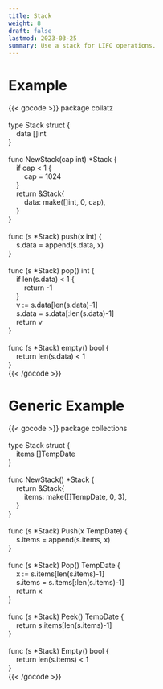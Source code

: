 ```yaml
---
title: Stack
weight: 8
draft: false
lastmod: 2023-03-25
summary: Use a stack for LIFO operations.
---
```


# Example

{{< gocode >}}
<span class="golang-top-level-keyword">package</span>&nbsp;collatz<br>
<br>
<span class="golang-control-keyword">type</span>&nbsp;Stack&nbsp;<span class="golang-control-keyword">struct</span>&nbsp;{<br>
&nbsp;&nbsp;&nbsp;&nbsp;data&nbsp;[]<span class="golang-variable-type">int</span><br>
}<br>
<br>
<span class="golang-top-level-keyword">func</span>&nbsp;NewStack(cap&nbsp;<span class="golang-variable-type">int</span>)&nbsp;*Stack&nbsp;{<br>
&nbsp;&nbsp;&nbsp;&nbsp;<span class="golang-control-keyword">if</span>&nbsp;cap&nbsp;<&nbsp;1&nbsp;{<br>
&nbsp;&nbsp;&nbsp;&nbsp;&nbsp;&nbsp;&nbsp;&nbsp;<span class="golang-variable">cap</span>&nbsp;=&nbsp;1024<br>
&nbsp;&nbsp;&nbsp;&nbsp;}<br>
&nbsp;&nbsp;&nbsp;&nbsp;<span class="golang-control-keyword">return</span>&nbsp;&Stack{<br>
&nbsp;&nbsp;&nbsp;&nbsp;&nbsp;&nbsp;&nbsp;&nbsp;data:&nbsp;make([]<span class="golang-variable-type">int</span>,&nbsp;0,&nbsp;cap),<br>
&nbsp;&nbsp;&nbsp;&nbsp;}<br>
}<br>
<br>
<span class="golang-top-level-keyword">func</span>&nbsp;(s&nbsp;*Stack)&nbsp;push(x&nbsp;<span class="golang-variable-type">int</span>)&nbsp;{<br>
&nbsp;&nbsp;&nbsp;&nbsp;s.<span class="golang-variable">data</span>&nbsp;=&nbsp;append(s.data,&nbsp;x)<br>
}<br>
<br>
<span class="golang-top-level-keyword">func</span>&nbsp;(s&nbsp;*Stack)&nbsp;pop()&nbsp;<span class="golang-variable-type">int</span>&nbsp;{<br>
&nbsp;&nbsp;&nbsp;&nbsp;<span class="golang-control-keyword">if</span>&nbsp;len(s.data)&nbsp;<&nbsp;1&nbsp;{<br>
&nbsp;&nbsp;&nbsp;&nbsp;&nbsp;&nbsp;&nbsp;&nbsp;<span class="golang-control-keyword">return</span>&nbsp;-1<br>
&nbsp;&nbsp;&nbsp;&nbsp;}<br>
&nbsp;&nbsp;&nbsp;&nbsp;<span class="golang-variable">v</span>&nbsp;:=&nbsp;s.data[len(s.data)-1]<br>
&nbsp;&nbsp;&nbsp;&nbsp;s.<span class="golang-variable">data</span>&nbsp;=&nbsp;s.data[:len(s.data)-1]<br>
&nbsp;&nbsp;&nbsp;&nbsp;<span class="golang-control-keyword">return</span>&nbsp;v<br>
}<br>
<br>
<span class="golang-top-level-keyword">func</span>&nbsp;(s&nbsp;*Stack)&nbsp;empty()&nbsp;<span class="golang-variable-type">bool</span>&nbsp;{<br>
&nbsp;&nbsp;&nbsp;&nbsp;<span class="golang-control-keyword">return</span>&nbsp;len(s.data)&nbsp;<&nbsp;1<br>
}<br>
{{< /gocode >}}

# Generic Example

{{< gocode >}}
<span class="golang-top-level-keyword">package</span>&nbsp;collections<br>
<br>
<span class="golang-control-keyword">type</span>&nbsp;Stack&nbsp;<span class="golang-control-keyword">struct</span>&nbsp;{<br>
&nbsp;&nbsp;&nbsp;&nbsp;items&nbsp;[]TempDate<br>
}<br>
<br>
<span class="golang-top-level-keyword">func</span>&nbsp;NewStack()&nbsp;*Stack&nbsp;{<br>
&nbsp;&nbsp;&nbsp;&nbsp;<span class="golang-control-keyword">return</span>&nbsp;&Stack{<br>
&nbsp;&nbsp;&nbsp;&nbsp;&nbsp;&nbsp;&nbsp;&nbsp;items:&nbsp;make([]TempDate,&nbsp;0,&nbsp;3),<br>
&nbsp;&nbsp;&nbsp;&nbsp;}<br>
}<br>
<br>
<span class="golang-top-level-keyword">func</span>&nbsp;(s&nbsp;*Stack)&nbsp;Push(x&nbsp;TempDate)&nbsp;{<br>
&nbsp;&nbsp;&nbsp;&nbsp;s.<span class="golang-variable">items</span>&nbsp;=&nbsp;append(s.items,&nbsp;x)<br>
}<br>
<br>
<span class="golang-top-level-keyword">func</span>&nbsp;(s&nbsp;*Stack)&nbsp;Pop()&nbsp;TempDate&nbsp;{<br>
&nbsp;&nbsp;&nbsp;&nbsp;<span class="golang-variable">x</span>&nbsp;:=&nbsp;s.items[len(s.items)-1]<br>
&nbsp;&nbsp;&nbsp;&nbsp;s.<span class="golang-variable">items</span>&nbsp;=&nbsp;s.items[:len(s.items)-1]<br>
&nbsp;&nbsp;&nbsp;&nbsp;<span class="golang-control-keyword">return</span>&nbsp;x<br>
}<br>
<br>
<span class="golang-top-level-keyword">func</span>&nbsp;(s&nbsp;*Stack)&nbsp;Peek()&nbsp;TempDate&nbsp;{<br>
&nbsp;&nbsp;&nbsp;&nbsp;<span class="golang-control-keyword">return</span>&nbsp;s.items[len(s.items)-1]<br>
}<br>
<br>
<span class="golang-top-level-keyword">func</span>&nbsp;(s&nbsp;*Stack)&nbsp;Empty()&nbsp;<span class="golang-variable-type">bool</span>&nbsp;{<br>
&nbsp;&nbsp;&nbsp;&nbsp;<span class="golang-control-keyword">return</span>&nbsp;len(s.items)&nbsp;<&nbsp;1<br>
}<br>
{{< /gocode >}}